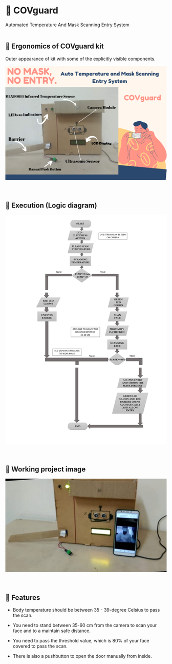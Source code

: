 
# 🔳 COVguard

Automated Temperature And Mask Scanning Entry System
<br/>
<br/>

## 💠 Ergonomics of COVguard kit
Outer appearance of kit with some of the explicitly visible components.


![App Screenshot](https://github.com/abhi-gupta24/COVguard/blob/main/Images/Kit_image.png)
<br/>
<br/>
<br/>


## 💠 Execution (Logic diagram)
![App Screenshot](https://github.com/abhi-gupta24/COVguard/blob/main/Images/Logic_diagram.jpg)
<br/>
<br/>
<br/>


## 💠 Working project image 
![App Screenshot](https://github.com/abhi-gupta24/COVguard/blob/main/Images/Working_image.jpeg)
<br/>
<br/>
<br/>


## 🔘 Features
- Body temperature should be between 35 - 39-degree Celsius to pass the scan. 

- You need to stand between 35-60 cm from the camera to scan your face and to a maintain safe distance.

- You need to pass the threshold value, which is 80% of your face covered to pass the scan.

- There is also a pushbutton to open the door manually from inside. 


